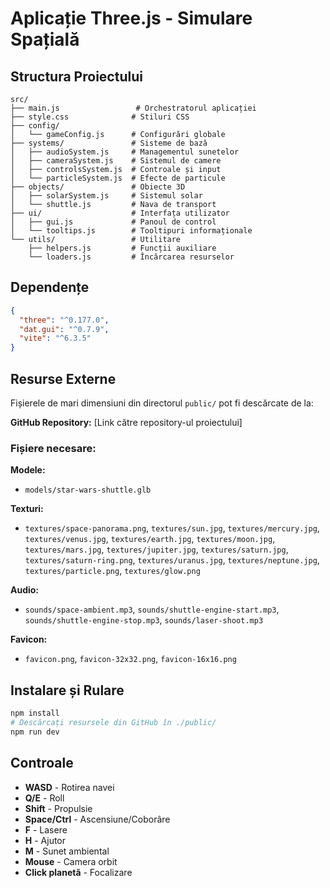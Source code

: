 # Aplicație Three.js - Simulare Spațială

## Structura Proiectului

```
src/
├── main.js                 # Orchestratorul aplicației
├── style.css              # Stiluri CSS
├── config/
│   └── gameConfig.js      # Configurări globale
├── systems/               # Sisteme de bază
│   ├── audioSystem.js     # Managementul sunetelor
│   ├── cameraSystem.js    # Sistemul de camere
│   ├── controlsSystem.js  # Controale și input
│   └── particleSystem.js  # Efecte de particule
├── objects/               # Obiecte 3D
│   ├── solarSystem.js     # Sistemul solar
│   └── shuttle.js         # Nava de transport
├── ui/                    # Interfața utilizator
│   ├── gui.js             # Panoul de control
│   └── tooltips.js        # Tooltipuri informaționale
└── utils/                 # Utilitare
    ├── helpers.js         # Funcții auxiliare
    └── loaders.js         # Încărcarea resurselor
```

## Dependențe

```json
{
  "three": "^0.177.0",
  "dat.gui": "^0.7.9",
  "vite": "^6.3.5"
}
```

## Resurse Externe

Fișierele de mari dimensiuni din directorul `public/` pot fi descărcate de la:

**GitHub Repository:** [Link către repository-ul proiectului]

### Fișiere necesare:

**Modele:**
- `models/star-wars-shuttle.glb`

**Texturi:**
- `textures/space-panorama.png`, `textures/sun.jpg`, `textures/mercury.jpg`, `textures/venus.jpg`, `textures/earth.jpg`, `textures/moon.jpg`, `textures/mars.jpg`, `textures/jupiter.jpg`, `textures/saturn.jpg`, `textures/saturn-ring.png`, `textures/uranus.jpg`, `textures/neptune.jpg`, `textures/particle.png`, `textures/glow.png`

**Audio:**
- `sounds/space-ambient.mp3`, `sounds/shuttle-engine-start.mp3`, `sounds/shuttle-engine-stop.mp3`, `sounds/laser-shoot.mp3`

**Favicon:**
- `favicon.png`, `favicon-32x32.png`, `favicon-16x16.png`

## Instalare și Rulare

```bash
npm install
# Descărcați resursele din GitHub în ./public/
npm run dev
```

## Controale

- **WASD** - Rotirea navei
- **Q/E** - Roll
- **Shift** - Propulsie
- **Space/Ctrl** - Ascensiune/Coborâre
- **F** - Lasere
- **H** - Ajutor
- **M** - Sunet ambiental
- **Mouse** - Camera orbit
- **Click planetă** - Focalizare
